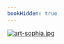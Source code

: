 ```yaml
---
bookHidden: true
---
```

[![art-sophia.jpg](https://i.postimg.cc/Bb4sBwNv/art-sophia.jpg)](/docs/art/gallery/1)
